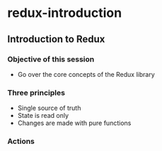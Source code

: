 # redux-introduction

## Introduction to Redux

### Objective of this session
* Go over the core concepts of the Redux library

### Three principles
* Single source of truth
* State is read only
* Changes are made with pure functions

### Actions

